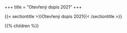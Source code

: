 +++
title = "Otevřený dopis 2021"
+++

{{< sectiontitle >}}Otevřený dopis 2021{{< /sectiontitle >}}

{{% children %}}